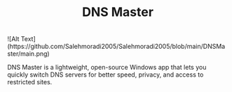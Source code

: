 <h1 align="center">DNS Master</h1>
<br>
![Alt Text](https://github.com/Salehmoradi2005/Salehmoradi2005/blob/main/DNSMaster/main.png)

DNS Master is a lightweight, open-source Windows app that lets you quickly switch DNS servers for better speed, privacy, and access to restricted sites.
